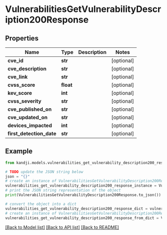 # VulnerabilitiesGetVulnerabilityDescription200Response


## Properties

Name | Type | Description | Notes
------------ | ------------- | ------------- | -------------
**cve_id** | **str** |  | [optional] 
**cve_description** | **str** |  | [optional] 
**cve_link** | **str** |  | [optional] 
**cvss_score** | **float** |  | [optional] 
**kev_score** | **int** |  | [optional] 
**cvss_severity** | **str** |  | [optional] 
**cve_published_on** | **str** |  | [optional] 
**cve_updated_on** | **str** |  | [optional] 
**devices_impacted** | **int** |  | [optional] 
**first_detection_date** | **str** |  | [optional] 

## Example

```python
from kandji.models.vulnerabilities_get_vulnerability_description200_response import VulnerabilitiesGetVulnerabilityDescription200Response

# TODO update the JSON string below
json = "{}"
# create an instance of VulnerabilitiesGetVulnerabilityDescription200Response from a JSON string
vulnerabilities_get_vulnerability_description200_response_instance = VulnerabilitiesGetVulnerabilityDescription200Response.from_json(json)
# print the JSON string representation of the object
print(VulnerabilitiesGetVulnerabilityDescription200Response.to_json())

# convert the object into a dict
vulnerabilities_get_vulnerability_description200_response_dict = vulnerabilities_get_vulnerability_description200_response_instance.to_dict()
# create an instance of VulnerabilitiesGetVulnerabilityDescription200Response from a dict
vulnerabilities_get_vulnerability_description200_response_from_dict = VulnerabilitiesGetVulnerabilityDescription200Response.from_dict(vulnerabilities_get_vulnerability_description200_response_dict)
```
[[Back to Model list]](../README.md#documentation-for-models) [[Back to API list]](../README.md#documentation-for-api-endpoints) [[Back to README]](../README.md)


